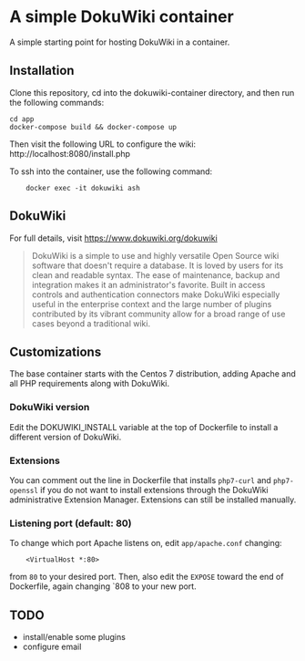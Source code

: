 # A simple DokuWiki container

A simple starting point for hosting DokuWiki in a container.

## Installation

Clone this repository, cd into the dokuwiki-container directory, and then run
the following commands:
```
cd app
docker-compose build && docker-compose up
```

Then visit the following URL to configure the wiki:
	http://localhost:8080/install.php

To ssh into the container, use the following command:
```
	docker exec -it dokuwiki ash
```

## DokuWiki

For full details, visit https://www.dokuwiki.org/dokuwiki

>  DokuWiki is a simple to use and highly versatile Open Source wiki software that doesn't require a database. It is loved by users for its clean and readable syntax. The ease of maintenance, backup and integration makes it an administrator's favorite. Built in access controls and authentication connectors make DokuWiki especially useful in the enterprise context and the large number of plugins contributed by its vibrant community allow for a broad range of use cases beyond a traditional wiki.

## Customizations

The base container starts with the Centos 7 distribution, adding Apache and
all PHP requirements along with DokuWiki.

### DokuWiki version

Edit the DOKUWIKI_INSTALL variable at the top of Dockerfile to install a
different version of DokuWiki.

### Extensions

You can comment out the line in Dockerfile that installs `php7-curl` and
`php7-openssl` if you do not want to install extensions through the DokuWiki
administrative Extension Manager. Extensions can still be installed manually.

### Listening port (default: 80)

To change which port Apache listens on, edit `app/apache.conf` changing:
```
	<VirtualHost *:80>
```
from `80` to your desired port. Then, also edit the `EXPOSE` toward the end of
Dockerfile, again changing `808 to your new port.

## TODO
 - install/enable some plugins
 - configure email
